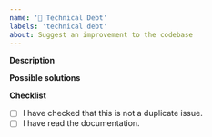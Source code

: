 ```yaml
---
name: '🚧 Technical Debt'
labels: 'technical debt'
about: Suggest an improvement to the codebase
---
```


**Description**

<!-- *(Brief description of your issue here)*

(Paste any relevant logs - please use code blocks (```) to format console output,
logs, and code as it's very hard to read otherwise.) -->

**Possible solutions**

<!-- *(Any possible suggestions on how to improve this code)* -->

**Checklist**
- [ ] I have checked that this is not a duplicate issue.
- [ ] I have read the documentation.
